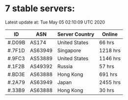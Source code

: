 # 7 stable servers:

Latest update at: Tue May 05 02:10:09 UTC 2020

| ID | ASN | Server Country | Online |
| -- | --- | -------------- | ------ |
| #.D09B | AS174 | United States | 66 hrs |
| #.7F1D | AS63949 | Singapore | 1218 hrs |
| #.9FC3 | AS53889 | United States | 1146 hrs |
| #.1F2B | AS49392 | Russia | 57 hrs |
| #.BD3E | AS63888 | Hong Kong | 691 hrs |
| #.2A79 | AS63949 | Japan | 2455 hrs |
| #.33B9 | AS63888 | Hong Kong | 30 hrs |

